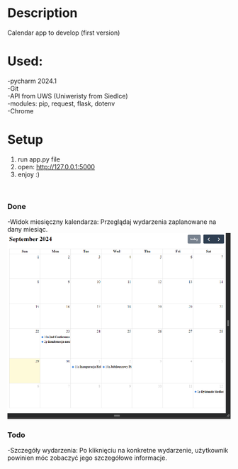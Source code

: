 # Description
Calendar app to develop (first version)
<br>

# Used:
-pycharm 2024.1 <br>
-Git <br>
-API from UWS (Uniweristy from Siedlce) <br>
-modules: pip, request, flask, dotenv <br>
-Chrome

# Setup
1. run app.py file
2. open: http://127.0.0.1:5000
3. enjoy :)
 <br>
 
### Done
-Widok miesięczny kalendarza: Przeglądaj wydarzenia zaplanowane na dany miesiąc.
![podgląd](images/2024-09-29_18h29_30.png)
 
### Todo
-Szczegóły wydarzenia: Po kliknięciu na konkretne wydarzenie, użytkownik powinien móc zobaczyć jego szczegółowe informacje.
